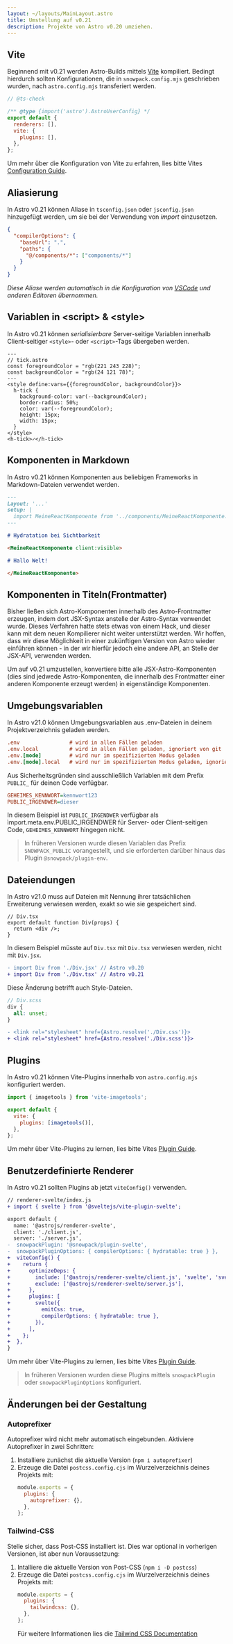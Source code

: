 ```yaml
---
layout: ~/layouts/MainLayout.astro
title: Umstellung auf v0.21
description: Projekte von Astro v0.20 umziehen.
---
```


## Vite

Beginnend mit v0.21 werden Astro-Builds mittels [Vite] kompiliert.
Bedingt hierdurch sollten Konfigurationen, die in `snowpack.config.mjs` geschrieben wurden, nach `astro.config.mjs` transferiert werden.

```js
// @ts-check

/** @type {import('astro').AstroUserConfig} */
export default {
  renderers: [],
  vite: {
    plugins: [],
  },
};
```
Um mehr über die Konfiguration von Vite zu erfahren, lies bitte Vites [Configuration Guide](https://vitejs.dev/config).

## Aliasierung

In Astro v0.21 können Aliase in `tsconfig.json` oder `jsconfig.json` hinzugefügt werden, um sie bei der Verwendung von _import_ einzusetzen. 

```json
{
  "compilerOptions": {
    "baseUrl": ".",
    "paths": {
      "@/components/*": ["components/*"]
    }
  }
}
```

_Diese Aliase werden automatisch in die Konfiguration von [VSCode](https://code.visualstudio.com/docs/languages/jsconfig) und anderen Editoren übernommen._

## Variablen in \<script> & \<style>

In Astro v0.21 können _serialisierbare_ Server-seitige Variablen innerhalb Client-seitiger `<style>`- oder `<script>`-Tags übergeben werden. 

```astro
---
// tick.astro
const foregroundColor = "rgb(221 243 228)";
const backgroundColor = "rgb(24 121 78)";
---
<style define:vars={{foregroundColor, backgroundColor}}>
  h-tick {
    background-color: var(--backgroundColor);
    border-radius: 50%;
    color: var(--foregroundColor);
    height: 15px;
    width: 15px;
  }
</style>
<h-tick>✓</h-tick>
```

## Komponenten in Markdown

In Astro v0.21 können Komponenten aus beliebigen Frameworks in Markdown-Dateien verwendet werden.

```markdown
---
Layout: '...'
setup: |
  import MeineReactKomponente from '../components/MeineReactKomponente.jsx'
---

# Hydratation bei Sichtbarkeit

<MeineReactKomponente client:visible>

# Hallo Welt!

</MeineReactKomponente>
```

## Komponenten in Titeln(Frontmatter)

Bisher ließen sich Astro-Komponenten innerhalb des Astro-Frontmatter erzeugen, indem dort JSX-Syntax anstelle der Astro-Syntax verwendet wurde. Dieses Verfahren hatte stets etwas von einem Hack, und dieser kann mit dem neuen Kompilierer nicht weiter unterstützt werden. Wir hoffen, dass wir diese Möglichkeit in einer zukünftigen Version von Astro wieder einführen können - in der wir hierfür jedoch eine andere API, an Stelle der JSX-API, verwenden werden.

Um auf v0.21 umzustellen, konvertiere bitte alle JSX-Astro-Komponenten (dies sind jedwede Astro-Komponenten, die innerhalb des Frontmatter einer anderen Komponente erzeugt werden) in eigenständige Komponenten.

## Umgebungsvariablen

In Astro v21.0 können Umgebungsvariablen aus .env-Dateien in deinem Projektverzeichnis geladen werden.

```ini
.env                # wird in allen Fällen geladen
.env.local          # wird in allen Fällen geladen, ignoriert von git
.env.[mode]         # wird nur im spezifizierten Modus geladen
.env.[mode].local   # wird nur im spezifizierten Modus geladen, ignoriert von git
```

Aus Sicherheitsgründen sind ausschließlich Variablen mit dem Prefix `PUBLIC_` für deinen Code verfügbar. 

```ini
GEHEIMES_KENNWORT=kennwort123
PUBLIC_IRGENDWER=dieser
```

In diesem Beispiel ist `PUBLIC_IRGENDWER` verfügbar als ìmport.meta.env.PUBLIC_IRGENDWER für Server- oder Client-seitigen Code, `GEHEIMES_KENNWORT` hingegen nicht.

> In früheren Versionen wurde diesen Variablen das Prefix `SNOWPACK_PUBLIC` vorangestellt, und sie erforderten darüber hinaus das Plugin `@snowpack/plugin-env`.

## Dateiendungen

In Astro v21.0 muss auf Dateien mit Nennung ihrer tatsächlichen Erweiterung verwiesen werden, exakt so wie sie gespeichert sind. 

```tsx
// Div.tsx
export default function Div(props) {
  return <div />;
}
```

In diesem Beispiel müsste auf `Div.tsx` mit `Div.tsx` verwiesen werden, nicht mit `Div.jsx`.

```diff
- import Div from './Div.jsx' // Astro v0.20
+ import Div from './Div.tsx' // Astro v0.21
```

Diese Änderung betrifft auch Style-Dateien.

```scss
// Div.scss
div {
  all: unset;
}
```

```diff
- <link rel="stylesheet" href={Astro.resolve('./Div.css')}>
+ <link rel="stylesheet" href={Astro.resolve('./Div.scss')}>
```

## Plugins

In Astro v0.21 können Vite-Plugins innerhalb von `astro.config.mjs` konfiguriert werden.

```js
import { imagetools } from 'vite-imagetools';

export default {
  vite: {
    plugins: [imagetools()],
  },
};
```

Um mehr über Vite-Plugins zu lernen, lies bitte Vites [Plugin Guide](https://vitejs.dev/guide/using-plugins.html).

## Benutzerdefinierte Renderer

In Astro v0.21 sollten Plugins ab jetzt `viteConfig()` verwenden.

```diff
// renderer-svelte/index.js
+ import { svelte } from '@sveltejs/vite-plugin-svelte';

export default {
  name: '@astrojs/renderer-svelte',
  client: './client.js',
  server: './server.js',
-  snowpackPlugin: '@snowpack/plugin-svelte',
-  snowpackPluginOptions: { compilerOptions: { hydratable: true } },
+  viteConfig() {
+    return {
+      optimizeDeps: {
+        include: ['@astrojs/renderer-svelte/client.js', 'svelte', 'svelte/internal'],
+        exclude: ['@astrojs/renderer-svelte/server.js'],
+      },
+      plugins: [
+        svelte({
+          emitCss: true,
+          compilerOptions: { hydratable: true },
+        }),
+      ],
+    };
+  },
}
```

Um mehr über Vite-Plugins zu lernen, lies bitte Vites [Plugin Guide](https://vitejs.dev/guide/using-plugins.html). 

> In früheren Versionen wurden diese Plugins mittels `snowpackPlugin` oder `snowpackPluginOptions` konfiguriert.

## Änderungen bei der Gestaltung

### Autoprefixer

Autoprefixer wird nicht mehr automatisch eingebunden. Aktiviere Autoprefixer in zwei Schritten:

1. Installiere zunächst die aktuelle Version (`npm i autoprefixer`)
2. Erzeuge die Datei `postcss.config.cjs` im Wurzelverzeichnis deines Projekts mit:
   ```js
   module.exports = {
     plugins: {
       autoprefixer: {},
     },
   };
   ```

### Tailwind-CSS

Stelle sicher, dass Post-CSS installiert ist. Dies war optional in vorherigen Versionen, ist aber nun Voraussetzung:

1. Intalliere die aktuelle Version von Post-CSS (`npm i -D postcss`)
2. Erzeuge die Datei `postcss.config.cjs` im Wurzelverzeichnis deines Projekts mit:
   ```js
   module.exports = {
     plugins: {
       tailwindcss: {},
     },
   };
   ```
   Für weitere Informationen lies die [Tailwind CSS Documentation](https://tailwindcss.com/docs/installation#add-tailwind-as-a-post-css-plugin)

[snowpack]: https://www.snowpack.dev
[vite]: https://vitejs.dev
